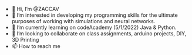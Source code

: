 - 👋 Hi, I’m @ZACCAV
- 👀 I’m interested in developing my programming skills for the ultimate purposes of working with simulations and neural networks.
- 🌱 I’m currently learning on codeAcademy (5/1/2022) Java & Python.
- 💞️ I’m looking to collaborate on class assignments, arduino projects, DIY, 3D Printing
- 📫 How to reach me

<!---
ZACCAV/ZACCAV is a ✨ special ✨ repository because its `README.md` (this file) appears on your GitHub profile.
You can click the Preview link to take a look at your changes.
--->

